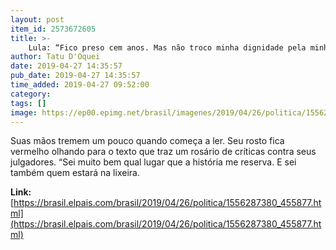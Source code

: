 ```yaml
---
layout: post
item_id: 2573672605
title: >-
    Lula: “Fico preso cem anos. Mas não troco minha dignidade pela minha liberdade”
author: Tatu D'Oquei
date: 2019-04-27 14:35:57
pub_date: 2019-04-27 14:35:57
time_added: 2019-04-27 09:52:00
category: 
tags: []
image: https://ep00.epimg.net/brasil/imagenes/2019/04/26/politica/1556287380_455877_1556298293_rrss_normal.jpg
---
```


Suas mãos tremem um pouco quando começa a ler. Seu rosto fica vermelho olhando para o texto que traz um rosário de críticas contra seus julgadores. “Sei muito bem qual lugar que a história me reserva. E sei também quem estará na lixeira.

**Link:** [https://brasil.elpais.com/brasil/2019/04/26/politica/1556287380_455877.html](https://brasil.elpais.com/brasil/2019/04/26/politica/1556287380_455877.html)

